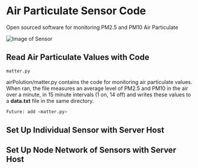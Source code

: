 # Air Particulate Sensor Code
Open sourced software for monitoring PM2.5 and PM10 Air Particulate

![Image of Sensor](https://github.com/craigrc/airPollution/Images/Air-Sensor-Image.png)

## Read Air Particulate Values with Code

`matter.py`

airPolution/matter.py contains the code for monitoring air particulate values.
When ran, the file measures an average level of PM2.5 and PM10 in the air over a minute, in 15 minute intervals (1 on, 14 off) and writes these values to a **data.txt** file in the same directory.

```python
Future: add <matter.py>
```

## Set Up Individual Sensor with Server Host

## Set Up Node Network of Sensors with Server Host
